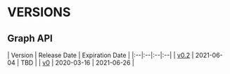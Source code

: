 # VERSIONS

## Graph API

| Version | Release Date | Expiration Date |
|:--|:--|:--|:--|
| [v0.2](./v0.2.md) | 2021-06-04 | TBD |
| [v0](./v0.md) | 2020-03-16 | 2021-06-26 |
